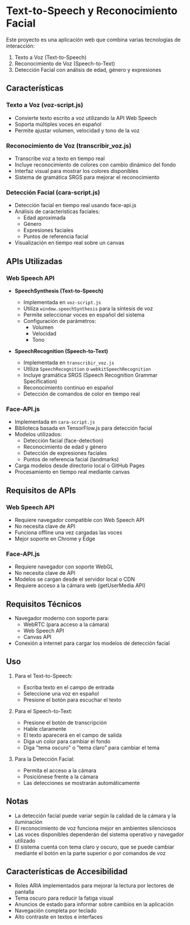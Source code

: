 # Text-to-Speech y Reconocimiento Facial

Este proyecto es una aplicación web que combina varias tecnologías de interacción:

1. Texto a Voz (Text-to-Speech)
2. Reconocimiento de Voz (Speech-to-Text)
3. Detección Facial con análisis de edad, género y expresiones

## Características

### Texto a Voz (voz-script.js)
- Convierte texto escrito a voz utilizando la API Web Speech
- Soporta múltiples voces en español
- Permite ajustar volumen, velocidad y tono de la voz

### Reconocimiento de Voz (transcribir_voz.js)
- Transcribe voz a texto en tiempo real
- Incluye reconocimiento de colores con cambio dinámico del fondo
- Interfaz visual para mostrar los colores disponibles
- Sistema de gramática SRGS para mejorar el reconocimiento

### Detección Facial (cara-script.js)
- Detección facial en tiempo real usando face-api.js
- Análisis de características faciales:
  - Edad aproximada
  - Género
  - Expresiones faciales
  - Puntos de referencia facial
- Visualización en tiempo real sobre un canvas

## APIs Utilizadas

### Web Speech API
- **SpeechSynthesis (Text-to-Speech)**
  - Implementada en `voz-script.js`
  - Utiliza `window.speechSynthesis` para la síntesis de voz
  - Permite seleccionar voces en español del sistema
  - Configuración de parámetros:
    - Volumen
    - Velocidad
    - Tono

- **SpeechRecognition (Speech-to-Text)**
  - Implementada en `transcribir_voz.js`
  - Utiliza `SpeechRecognition` o `webkitSpeechRecognition`
  - Incluye gramática SRGS (Speech Recognition Grammar Specification)
  - Reconocimiento continuo en español
  - Detección de comandos de color en tiempo real

### Face-API.js
- Implementada en `cara-script.js`
- Biblioteca basada en TensorFlow.js para detección facial
- Modelos utilizados:
  - Detección facial (face-detection)
  - Reconocimiento de edad y género
  - Detección de expresiones faciales
  - Puntos de referencia facial (landmarks)
- Carga modelos desde directorio local o GitHub Pages
- Procesamiento en tiempo real mediante canvas

## Requisitos de APIs

### Web Speech API
- Requiere navegador compatible con Web Speech API
- No necesita clave de API
- Funciona offline una vez cargadas las voces
- Mejor soporte en Chrome y Edge

### Face-API.js
- Requiere navegador con soporte WebGL
- No necesita clave de API
- Modelos se cargan desde el servidor local o CDN
- Requiere acceso a la cámara web (getUserMedia API)

## Requisitos Técnicos
- Navegador moderno con soporte para:
  - WebRTC (para acceso a la cámara)
  - Web Speech API
  - Canvas API
- Conexión a internet para cargar los modelos de detección facial

## Uso
1. Para el Text-to-Speech:
   - Escriba texto en el campo de entrada
   - Seleccione una voz en español
   - Presione el botón para escuchar el texto

2. Para el Speech-to-Text:
   - Presione el botón de transcripción
   - Hable claramente
   - El texto aparecerá en el campo de salida
   - Diga un color para cambiar el fondo
   - Diga "tema oscuro" o "tema claro" para cambiar el tema

3. Para la Detección Facial:
   - Permita el acceso a la cámara
   - Posiciónese frente a la cámara
   - Las detecciones se mostrarán automáticamente

## Notas
- La detección facial puede variar según la calidad de la cámara y la iluminación
- El reconocimiento de voz funciona mejor en ambientes silenciosos
- Las voces disponibles dependerán del sistema operativo y navegador utilizado
- El sistema cuenta con tema claro y oscuro, que se puede cambiar mediante el botón en la parte superior o por comandos de voz

## Características de Accesibilidad
- Roles ARIA implementados para mejorar la lectura por lectores de pantalla
- Tema oscuro para reducir la fatiga visual
- Anuncios de estado para informar sobre cambios en la aplicación
- Navegación completa por teclado
- Alto contraste en textos e interfaces

